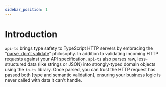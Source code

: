 ```yaml
---
sidebar_position: 1
---
```


# Introduction

`api-ts` brings type safety to TypeScript HTTP servers by embracing the "[parse, don't
validate]" philosophy. In addition to validating incoming HTTP requests against your API
specification, `api-ts` also parses raw, less-structured data (like strings or JSON)
into strongly-typed domain objects using the `io-ts` library. Once parsed, you can trust
the HTTP request has passed both [type and semantic validation], ensuring your business
logic is never called with data it can't handle.

[parse, don't validate]:
  https://lexi-lambda.github.io/blog/2019/11/05/parse-don-t-validate/
[type and semantic analysis]:
  https://bitgo.github.io/api-ts/docs/tutorial-basics/create-an-api-spec/#what-problem-does-io-ts-http-solve
